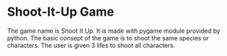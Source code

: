 # Shoot-It-Up Game

The game name is Shoot It Up. It is made with pygame module provided by python. The basic consept of the game is to shoot the same species or characters. The user is given 3 lifes to shoot all characters. 


